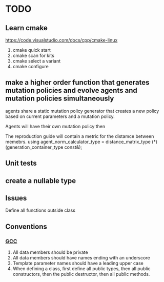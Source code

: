 # TODO
## Learn cmake
https://code.visualstudio.com/docs/cpp/cmake-linux
1. cmake quick start
2. cmake scan for kits
3. cmake select a variant
4. cmake configure

## make a higher order function that generates mutation policies and evolve agents and mutation policies simultaneously

agents share a static mutation policy generator that creates a new policy based on current parameters and a mutation policy.

Agents will have their own mutation policy then

The reproduction guide will contain a metric for the distamce between memebrs.
    using agent_norm_calculator_type   = distance_matrix_type (*)(generation_container_type const&);

## Unit tests
## create a nullable type
## Issues
Define all functions outside class
## Conventions
### [GCC](https://gcc.gnu.org/wiki/CppConventions)
1. All data members should be private
2. All data members should have names ending with an underscore
3. Template parameter names should have a leading upper case
4. When defining a class, first define all public types, then all public constructors, then the public destructor, then all public methods. 
